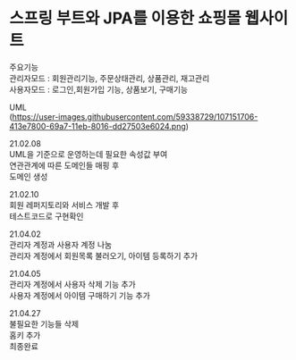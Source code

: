 스프링 부트와 JPA를 이용한 쇼핑몰 웹사이트    
===========================================    
   
주요기능   
관리자모드 : 회원관리기능, 주문상태관리, 상품관리, 재고관리   
사용자모드 : 로그인,회원가입 기능, 상품보기, 구매기능   
   
UML   
(https://user-images.githubusercontent.com/59338729/107151706-413e7800-69a7-11eb-8016-dd27503e6024.png)

21.02.08   
UML을 기준으로 운영하는데 필요한 속성값 부여   
연관관계에 따른 도메인들 매핑 후   
도메인 생성   

21.02.10   
회원 레퍼지토리와 서비스 개발 후   
테스트코드로 구현확인   

21.04.02   
관리자 계정과 사용자 계정 나눔   
관리자 계정에서 회원목록 불러오기, 아이템 등록하기 추가   
   
21.04.05   
관리자 계정에서 사용자 삭제 기능 추가   
사용자 계정에서 아이템 구매하기 기능 추가   

21.04.27   
불필요한 기능들 삭제   
홈키 추가   
최종완료   


